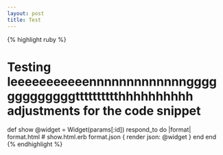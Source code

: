 ```yaml
---
layout: post
title: Test
---
```


{% highlight ruby %}
# Testing leeeeeeeeeeennnnnnnnnnnnngggggggggggggtttttttttthhhhhhhhhh adjustments for the code snippet
def show
  @widget = Widget(params[:id])
  respond_to do |format|
    format.html # show.html.erb
    format.json { render json: @widget }
  end
end
{% endhighlight %}
